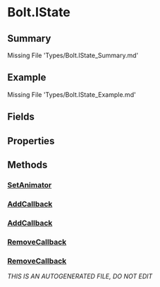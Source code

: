 # Bolt.IState
## Summary
Missing File 'Types/Bolt.IState_Summary.md'
## Example
Missing File 'Types/Bolt.IState_Example.md'
## Fields
## Properties
## Methods
### [SetAnimator](Bolt.IState/M/SetAnimator.md)
### [AddCallback](Bolt.IState/M/AddCallback.md)
### [AddCallback](Bolt.IState/M/AddCallback.md)
### [RemoveCallback](Bolt.IState/M/RemoveCallback.md)
### [RemoveCallback](Bolt.IState/M/RemoveCallback.md)

*THIS IS AN AUTOGENERATED FILE, DO NOT EDIT*
